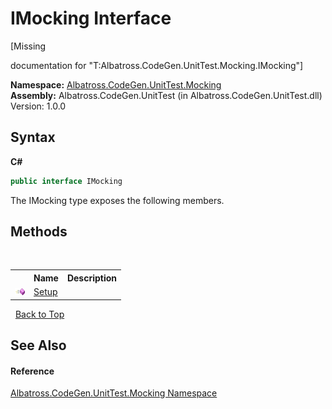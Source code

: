 # IMocking Interface
 

\[Missing <summary> documentation for "T:Albatross.CodeGen.UnitTest.Mocking.IMocking"\]

**Namespace:**&nbsp;<a href="N_Albatross_CodeGen_UnitTest_Mocking.md">Albatross.CodeGen.UnitTest.Mocking</a><br />**Assembly:**&nbsp;Albatross.CodeGen.UnitTest (in Albatross.CodeGen.UnitTest.dll) Version: 1.0.0

## Syntax

**C#**<br />
``` C#
public interface IMocking
```

The IMocking type exposes the following members.


## Methods
&nbsp;<table><tr><th></th><th>Name</th><th>Description</th></tr><tr><td>![Public method](media/pubmethod.gif "Public method")</td><td><a href="M_Albatross_CodeGen_UnitTest_Mocking_IMocking_Setup.md">Setup</a></td><td /></tr></table>&nbsp;
<a href="#imocking-interface">Back to Top</a>

## See Also


#### Reference
<a href="N_Albatross_CodeGen_UnitTest_Mocking.md">Albatross.CodeGen.UnitTest.Mocking Namespace</a><br />